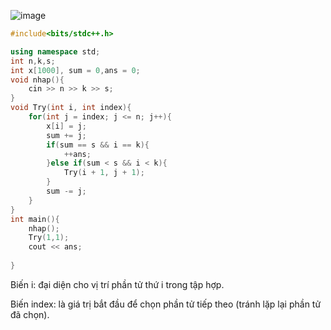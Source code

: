 ![image](https://github.com/user-attachments/assets/803cea64-7542-4fa1-9869-e93a89faecfe)

```cpp
#include<bits/stdc++.h>

using namespace std;
int n,k,s;
int x[1000], sum = 0,ans = 0;
void nhap(){
    cin >> n >> k >> s;
}
void Try(int i, int index){
    for(int j = index; j <= n; j++){
        x[i] = j;
        sum += j;
        if(sum == s && i == k){
            ++ans;
        }else if(sum < s && i < k){
            Try(i + 1, j + 1);
        }
        sum -= j;
    }
}
int main(){
    nhap();
    Try(1,1);
    cout << ans;
    
}
```

Biến i: đại diện cho vị trí phần tử thứ i trong tập hợp.

Biến index: là giá trị bắt đầu để chọn phần tử tiếp theo (tránh lặp lại phần tử đã chọn).
